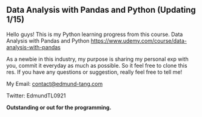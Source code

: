 ## Data Analysis with Pandas and Python (Updating 1/15)
Hello guys! This is my Python learning progress from this course. Data Analysis with Pandas and Python
https://www.udemy.com/course/data-analysis-with-pandas

As a newbie in this industry, my purpose is sharing my personal exp with you, commit it everyday as much as possible. So it feel free to clone this res. If you have any questions or suggestion, really feel free to tell me!

My Email: contact@edmund-tang.com

Twitter: EdmundTL0921

**Outstanding or out for the programming.**
